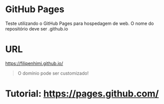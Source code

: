 # GitHub Pages
Teste utilizando o GitHub Pages para hospedagem de web. O nome do repositório deve ser <username>.github.io

# URL
https://filipenhimi.github.io/
> O domínio pode ser customizado!

# Tutorial: https://pages.github.com/
